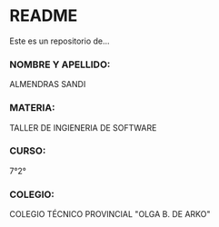 # README #
Este es un repositorio de...

### NOMBRE Y APELLIDO: ###
ALMENDRAS SANDI

###  MATERIA: ###
TALLER DE INGIENERIA DE SOFTWARE

### CURSO: ###
7°2°

### COLEGIO: ###
COLEGIO TÉCNICO PROVINCIAL "OLGA B. DE ARKO"
